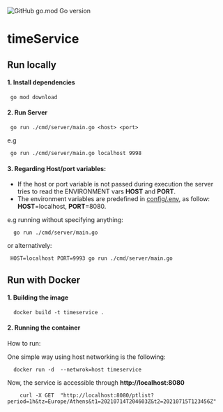 ![GitHub go.mod Go version](https://img.shields.io/github/go-mod/go-version/l-const/timeService) 
# timeService

## Run locally



#### 1. **Install dependencies**



```code
 go mod download
```
####  2. **Run Server**



```shell
 go run ./cmd/server/main.go <host> <port>
```

e.g

```shell
 go run ./cmd/server/main.go localhost 9998
```

#### 3. **Regarding Host/port variables**:




 * If the host or port variable is not passed during execution the server tries to read the ENVIRONMENT vars **HOST** and **PORT**.
 * The environment variables are predefined in [config/.env](https://github.com/l-const/timeService/blob/main/config/.env#L2-L3), as follow: **HOST**=localhost, **PORT**=8080.

e.g running without specifying anything: 


```shell
  go run ./cmd/server/main.go 
```

or alternatively:

```shell
 HOST=localhost PORT=9993 go run ./cmd/server/main.go
```

## Run with Docker


#### 1. Building the image

```shell
  docker build -t timeservice .
```

#### 2. Running the container


How to run:

One simple way using host networking is the following:

```shell
  docker run -d  --netwrok=host timeservice 
```
Now, the service is accessible through **http://localhost:8080**

```shell
	curl -X GET  "http://localhost:8080/ptlist?period=1h&tz=Europe/Athens&t1=20210714T204603Z&t2=20210715T123456Z"
```